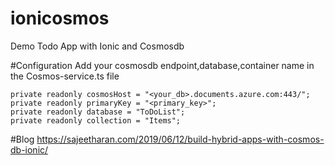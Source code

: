 # ionicosmos
Demo Todo App with Ionic and Cosmosdb

#Configuration
Add your cosmosdb endpoint,database,container name in the Cosmos-service.ts file

    private readonly cosmosHost = "<your_db>.documents.azure.com:443/";
    private readonly primaryKey = "<primary_key>";
    private readonly database = "ToDoList";
    private readonly collection = "Items";
    
 #Blog
 https://sajeetharan.com/2019/06/12/build-hybrid-apps-with-cosmos-db-ionic/
